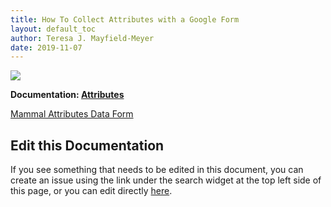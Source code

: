 ```yaml
---
title: How To Collect Attributes with a Google Form
layout: default_toc
author: Teresa J. Mayfield-Meyer
date: 2019-11-07
---
```

![](https://raw.githubusercontent.com/ArctosDB/documentation-wiki/gh-pages/tutorial_images/Bear%20Work%20in%20Progress.JPG) 

**Documentation: [Attributes](https://handbook.arctosdb.org/documentation/attributes.html)**

<a href="https://forms.gle/fEUajRmB79NHdmCK9">Mammal Attributes Data Form</a>

## Edit this Documentation

If you see something that needs to be edited in this document, you can create an issue using the link under the search widget at the top left side of this page, or you can edit directly <a href="https://github.com/ArctosDB/documentation-wiki/edit/gh-pages/_how_to/How-To-Collect-Attributes-With-A-Google-Form.markdown" target="_blank">here</a>.
